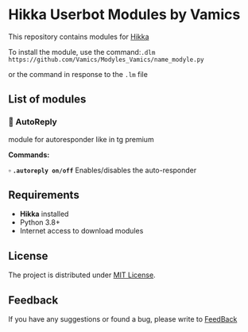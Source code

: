 # Hikka Userbot Modules by Vamics 
This repository contains modules for [Hikka](https://github.com/hikariatama/Hikka) 

To install the module, use the command:`.dlm https://github.com/Vamics/Modyles_Vamics/name_modyle.py` 

or the command in response to the `.lm` file 

## List of modules 
### 📌 AutoReply
module for autoresponder like in tg premium

**Commands:** 

▫️ **`.autoreply on/off`** Enables/disables the auto-responder

## Requirements
- **Hikka** installed 
- Python 3.8+ 
- Internet access to download modules 

## License 
The project is distributed  under [MIT License](LICENSE). 

## Feedback 
If you have any suggestions or found a bug, please write to [FeedBack](https://t.me/yas_vamicsbot)
